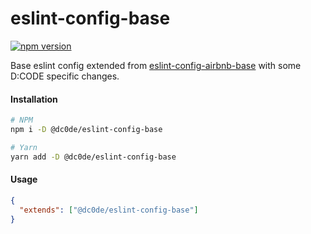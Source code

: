 # eslint-config-base

[![npm version](https://badge.fury.io/js/%40dc0de%2Feslint-config-base.svg)](https://badge.fury.io/js/%40dc0de%2Feslint-config-base)

Base eslint config extended from [eslint-config-airbnb-base](https://github.com/airbnb/javascript/tree/master/packages/eslint-config-airbnb-base) with some D:CODE specific changes.

#### Installation

```bash
# NPM
npm i -D @dc0de/eslint-config-base

# Yarn
yarn add -D @dc0de/eslint-config-base
```

#### Usage

```json
{
  "extends": ["@dc0de/eslint-config-base"]
}
```
